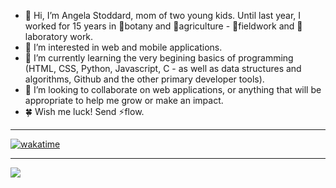 - 👋 Hi, I’m Angela Stoddard, mom of two young kids. Until last year, I worked for 15 years in 🌿botany and 🐞agriculture - 🥾fieldwork  and 🔬laboratory work. 
- 👀 I’m interested in web and mobile applications.
- 🌱 I’m currently learning the very begining basics of programming (HTML, CSS, Python, Javascript, C - as well as data structures and algorithms, Github and the other primary developer tools).
- 💞️ I’m looking to collaborate on web applications, or anything that will be appropriate to help me grow or make an impact.
- 🍀 Wish me luck! Send ⚡flow.

---

[![wakatime](https://wakatime.com/badge/user/bdbc1621-4e8a-4f3f-a2c6-be2428c23f14.svg)](https://wakatime.com/@bdbc1621-4e8a-4f3f-a2c6-be2428c23f14)

---

<img src="https://wakatime-languages-pie-svg.vercel.app/svg?username=astoddard514&uuid=b43d46f8-9dfb-4dd1-a8a7-c9fe6a5374dc"/>

